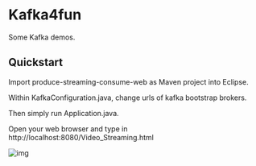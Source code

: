 # Kafka4fun

Some Kafka demos.

Quickstart
----------

Import produce-streaming-consume-web as Maven project into Eclipse.

Within KafkaConfiguration.java, change urls of kafka bootstrap brokers.

Then simply run Application.java.

Open your web browser and type in http://localhost:8080/Video_Streaming.html

![img](https://s3-us-west-2.amazonaws.com/kafka-connect-sink/Screen+Shot+2017-09-30+at+5.28.03+AM.png)

